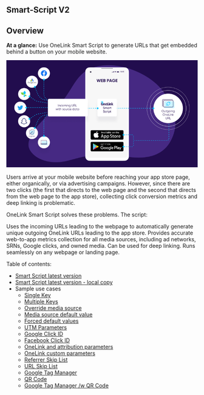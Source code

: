 ## Smart-Script V2

## Overview
**At a glance:** Use OneLink Smart Script to generate URLs that get embedded behind a button on your mobile website.

![smart_script_flow](./images/Smart_Script_flow.png "OneLink Smart Script flow")

Users arrive at your mobile website before reaching your app store page, either organically, or via advertising campaigns. However, since there are two clicks (the first that directs to the web page and the second that directs from the web page to the app store), collecting click conversion metrics and deep linking is problematic. 

OneLink Smart Script solves these problems. The script:

Uses the incoming URLs leading to the webpage to automatically generate unique outgoing OneLink URLs leading to the app store. 
Provides accurate web-to-app metrics collection for all media sources, including ad networks, SRNs, Google clicks, and owned media. 
Can be used for deep linking. 
Runs seamlessly on any webpage or landing page.

Table of contents: 
- [Smart Script latest version](https://onelinksmartscript.appsflyer.com/onelink-smart-script-latest.js)
- [Smart Script latest version - local copy](scripts/onelink-smart-script-v2.1.1.js)
- Sample use cases
  - [Single Key](https://appsflyersdk.github.io/appsflyer-onelink-smart-script/examples/single_key.html?incmp=gogo&inmedia=email)
  - [Multiple Keys](https://appsflyersdk.github.io/appsflyer-onelink-smart-script/examples/multiple_keys.html?incmp11=gogo11&inmedia22=email22)
  - [Override media source](https://appsflyersdk.github.io/appsflyer-onelink-smart-script/examples/override_mediasource.html?inmedia=old_value)
  - [Media source default value](https://appsflyersdk.github.io/appsflyer-onelink-smart-script/examples/mediasource_default_value.html?inmedia_found=orig_media_value)
  - [Forced default values](https://appsflyersdk.github.io/appsflyer-onelink-smart-script/examples/forced_default_values.html?inmedia_found=plain_media_source)
  - [UTM Parameters](https://appsflyersdk.github.io/appsflyer-onelink-smart-script/examples/utm_parameters.html?utm_campaign=mycmpn&utm_source=mysource)
  - [Google Click ID](https://appsflyersdk.github.io/appsflyer-onelink-smart-script/examples/google_clickid.html?inmedia=email&gclid=1a2b3c&keyword=sale%2Bboat)
  - [Facebook Click ID](https://appsflyersdk.github.io/appsflyer-onelink-smart-script/examples/facebook_clickid.html?inmedia=email&fbclid=7hjy89)
  - [OneLink and attribution parameters](https://appsflyersdk.github.io/appsflyer-onelink-smart-script/examples/onelink_parameters.html?inmedia=email&dp_dest=apples&inchnl=this_channel&promo=buy99)
  - [OneLink custom parameters](https://appsflyersdk.github.io/appsflyer-onelink-smart-script/examples/onelink_custom_parameters.html?inmedia=email&dp_dest=apples&pageid=2g4f&productid=shirt12&partner=bigagency)
  - [Referrer Skip List](https://appsflyersdk.github.io/appsflyer-onelink-smart-script/examples/referrer_skip_list.html?incmp=gogo&inmedia=email)
  - [URL Skip List](https://appsflyersdk.github.io/appsflyer-onelink-smart-script/examples/url_skip_list.html?incmp=gogo&inmedia=email&af_r=hotel.me)
  - [Google Tag Manager](https://appsflyersdk.github.io/appsflyer-onelink-smart-script/examples/google_tag_manager.html?my_source=email&app_dest=planes&typeid=b787&msg_id=f7h8)
  - [QR Code](https://appsflyersdk.github.io/appsflyer-onelink-smart-script/examples/qr_code.html?incmp=gogo&inmedia=email)
  - [Google Tag Manager /w QR Code](https://appsflyersdk.github.io/appsflyer-onelink-smart-script/examples/google_tag_manager_qr.html?my_source=email&app_dest=planes&typeid=b787&msg_id=f7h8)
